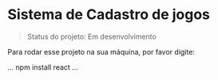 <h1>Sistema de Cadastro de jogos</h1>

>Status do projeto: Em desenvolvimento

Para rodar esse projeto na sua máquina,  por favor digite:

...
npm install react
...
